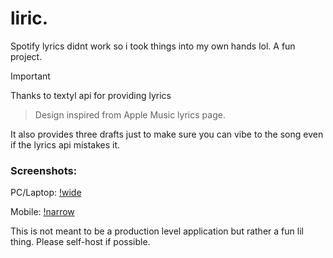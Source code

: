 # liric.
Spotify lyrics didnt work so i took things into my own hands lol. A fun project.

> [!IMPORTANT]
> Thanks to textyl api for providing lyrics


> Design inspired from Apple Music lyrics page.

It also provides three drafts just to make sure you can vibe to the song even if the lyrics api mistakes it.

### Screenshots:
PC/Laptop:
[!wide](/public/screenshot/wide.png)

Mobile:
[!narrow](/public/screenshot/narrow.png)

This is not meant to be a production level application but rather a fun lil thing. Please self-host if possible.
